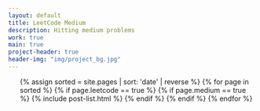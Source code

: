```yaml
---
layout: default
title: LeetCode Medium
description: Hitting medium problems
work: true
main: true
project-header: true
header-img: "img/project_bg.jpg"
---
```



<ul class="catalogue">
{% assign sorted = site.pages | sort: 'date' | reverse %}
{% for page in sorted %}
{% if page.leetcode == true %}
{% if page.medium == true %}
{% include post-list.html %}
{% endif %}
{% endif %}
{% endfor %}
</ul>
